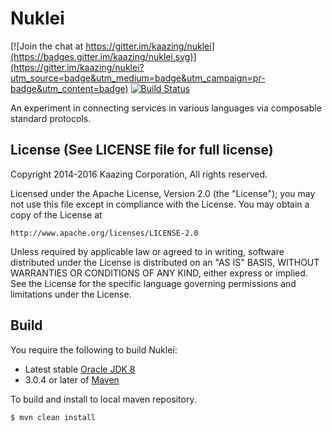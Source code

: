 # Nuklei

[![Join the chat at https://gitter.im/kaazing/nuklei](https://badges.gitter.im/kaazing/nuklei.svg)](https://gitter.im/kaazing/nuklei?utm_source=badge&utm_medium=badge&utm_campaign=pr-badge&utm_content=badge)
[![Build Status][build-status-image]][build-status]

[build-status-image]: https://travis-ci.org/kaazing/nuklei.svg?branch=develop
[build-status]: https://travis-ci.org/kaazing/nuklei

An experiment in connecting services in various languages via composable standard protocols.

## License (See LICENSE file for full license)

Copyright 2014-2016 Kaazing Corporation, All rights reserved.

Licensed under the Apache License, Version 2.0 (the "License");
you may not use this file except in compliance with the License.
You may obtain a copy of the License at

    http://www.apache.org/licenses/LICENSE-2.0

Unless required by applicable law or agreed to in writing, software
distributed under the License is distributed on an "AS IS" BASIS,
WITHOUT WARRANTIES OR CONDITIONS OF ANY KIND, either express or implied.
See the License for the specific language governing permissions and
limitations under the License.

## Build

You require the following to build Nuklei:

* Latest stable [Oracle JDK 8](http://www.oracle.com/technetwork/java/)
* 3.0.4 or later of [Maven](http://maven.apache.org/)

To build and install to local maven repository.

    $ mvn clean install

